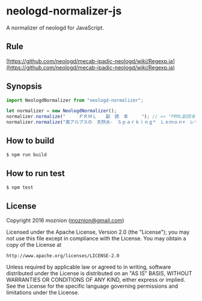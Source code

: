 neologd-normalizer-js
==

A normalizer of neologd for JavaScript.

Rule
--

[https://github.com/neologd/mecab-ipadic-neologd/wiki/Regexp.ja](https://github.com/neologd/mecab-ipadic-neologd/wiki/Regexp.ja)

Synopsis
--

```js
import NeologdNormalizer from "neologd-normalizer";

let normalizer = new NeologdNormalizer();
normalizer.normalize("　　　ＰＲＭＬ　　副　読　本　　　"); // => "PRML副読本"
normalizer.normalize("南アルプスの　天然水-　Ｓｐａｒｋｉｎｇ*　Ｌｅｍｏｎ+　レモン一絞り"); // => 南アルプスの天然水-Sparking*Lemon+レモン一絞り
```

How to build
--

```bash
$ npm run build
```

How to run test
--

```bash
$ npm test
```

License
--

Copyright 2016 moznion (<moznion@gmail.com>)

Licensed under the Apache License, Version 2.0 (the "License");
you may not use this file except in compliance with the License.
You may obtain a copy of the License at

    http://www.apache.org/licenses/LICENSE-2.0

Unless required by applicable law or agreed to in writing, software
distributed under the License is distributed on an "AS IS" BASIS,
WITHOUT WARRANTIES OR CONDITIONS OF ANY KIND, either express or implied.
See the License for the specific language governing permissions and
limitations under the License.

